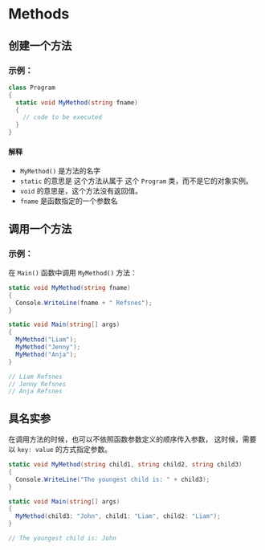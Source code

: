 # Methods



## 创建一个方法

### 示例：

```c#
class Program
{
  static void MyMethod(string fname) 
  {
    // code to be executed
  }
}
```

#### 解释

- `MyMethod()` 是方法的名字
- `static` 的意思是 这个方法从属于 这个 `Program` 类，而不是它的对象实例。
- `void` 的意思是，这个方法没有返回值。
- `fname` 是函数指定的一个参数名





## 调用一个方法

### 示例：

在 `Main()` 函数中调用 `MyMethod()` 方法：

```c#
static void MyMethod(string fname) 
{
  Console.WriteLine(fname + " Refsnes");
}

static void Main(string[] args)
{
  MyMethod("Liam");
  MyMethod("Jenny");
  MyMethod("Anja");
}

// Liam Refsnes
// Jenny Refsnes
// Anja Refsnes
```





## 具名实参

在调用方法的时候，也可以不依照函数参数定义的顺序传入参数， 这时候，需要以 `key: value` 的方式指定参数。

```c#
static void MyMethod(string child1, string child2, string child3) 
{
  Console.WriteLine("The youngest child is: " + child3);
}

static void Main(string[] args)
{
  MyMethod(child3: "John", child1: "Liam", child2: "Liam");
}

// The youngest child is: John
```

